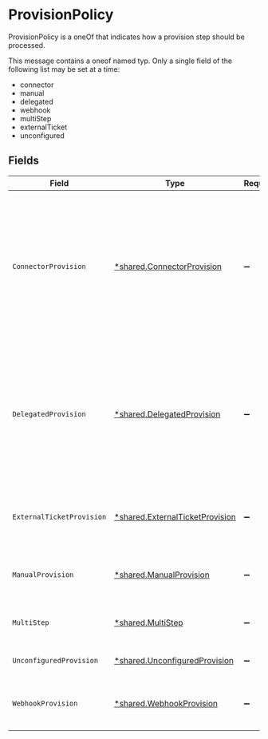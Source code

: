 # ProvisionPolicy

ProvisionPolicy is a oneOf that indicates how a provision step should be processed.

This message contains a oneof named typ. Only a single field of the following list may be set at a time:
  - connector
  - manual
  - delegated
  - webhook
  - multiStep
  - externalTicket
  - unconfigured



## Fields

| Field                                                                                                                                                                                                                                                          | Type                                                                                                                                                                                                                                                           | Required                                                                                                                                                                                                                                                       | Description                                                                                                                                                                                                                                                    |
| -------------------------------------------------------------------------------------------------------------------------------------------------------------------------------------------------------------------------------------------------------------- | -------------------------------------------------------------------------------------------------------------------------------------------------------------------------------------------------------------------------------------------------------------- | -------------------------------------------------------------------------------------------------------------------------------------------------------------------------------------------------------------------------------------------------------------- | -------------------------------------------------------------------------------------------------------------------------------------------------------------------------------------------------------------------------------------------------------------- |
| `ConnectorProvision`                                                                                                                                                                                                                                           | [*shared.ConnectorProvision](../../../pkg/models/shared/connectorprovision.md)                                                                                                                                                                                 | :heavy_minus_sign:                                                                                                                                                                                                                                             | Indicates that a connector should perform the provisioning. This object has no fields.<br/><br/>This message contains a oneof named provision_type. Only a single field of the following list may be set at a time:<br/>  - defaultBehavior<br/>  - account<br/>  - deleteAccount<br/> |
| `DelegatedProvision`                                                                                                                                                                                                                                           | [*shared.DelegatedProvision](../../../pkg/models/shared/delegatedprovision.md)                                                                                                                                                                                 | :heavy_minus_sign:                                                                                                                                                                                                                                             | This provision step indicates that we should delegate provisioning to the configuration of another app entitlement. This app entitlement does not have to be one from the same app, but MUST be configured as a proxy binding leading into this entitlement.   |
| `ExternalTicketProvision`                                                                                                                                                                                                                                      | [*shared.ExternalTicketProvision](../../../pkg/models/shared/externalticketprovision.md)                                                                                                                                                                       | :heavy_minus_sign:                                                                                                                                                                                                                                             | This provision step indicates that we should check an external ticket to provision this entitlement                                                                                                                                                            |
| `ManualProvision`                                                                                                                                                                                                                                              | [*shared.ManualProvision](../../../pkg/models/shared/manualprovision.md)                                                                                                                                                                                       | :heavy_minus_sign:                                                                                                                                                                                                                                             | Manual provisioning indicates that a human must intervene for the provisioning of this step.                                                                                                                                                                   |
| `MultiStep`                                                                                                                                                                                                                                                    | [*shared.MultiStep](../../../pkg/models/shared/multistep.md)                                                                                                                                                                                                   | :heavy_minus_sign:                                                                                                                                                                                                                                             | MultiStep indicates that this provision step has multiple steps to process.                                                                                                                                                                                    |
| `UnconfiguredProvision`                                                                                                                                                                                                                                        | [*shared.UnconfiguredProvision](../../../pkg/models/shared/unconfiguredprovision.md)                                                                                                                                                                           | :heavy_minus_sign:                                                                                                                                                                                                                                             | The UnconfiguredProvision message.                                                                                                                                                                                                                             |
| `WebhookProvision`                                                                                                                                                                                                                                             | [*shared.WebhookProvision](../../../pkg/models/shared/webhookprovision.md)                                                                                                                                                                                     | :heavy_minus_sign:                                                                                                                                                                                                                                             | This provision step indicates that a webhook should be called to provision this entitlement.                                                                                                                                                                   |